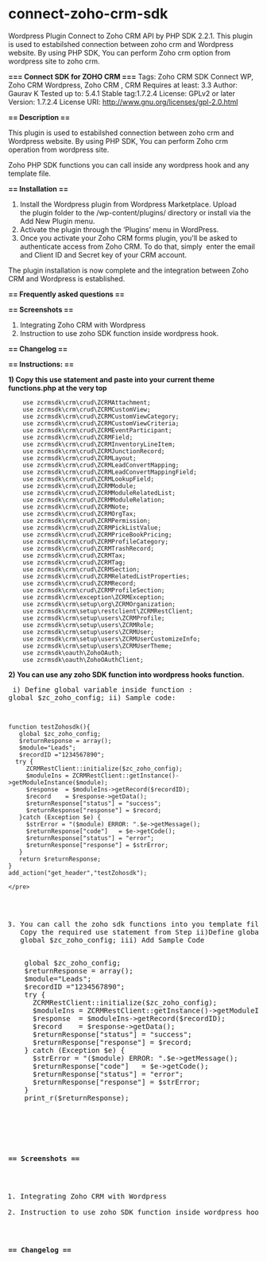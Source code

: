 # connect-zoho-crm-sdk
Wordpress Plugin Connect to Zoho CRM API by PHP SDK 2.2.1. This plugin is used to estabilshed connection between zoho crm and Wordpress website. By using PHP SDK, You can perform Zoho crm option from wordpress site to zoho crm.


**=== Connect SDK for ZOHO CRM ===**
Tags: Zoho CRM SDK Connect WP, Zoho CRM Wordpress, Zoho CRM , CRM
Requires at least: 3.3
Author: Gaurav K
Tested up to: 5.4.1
Stable tag:1.7.2.4
License: GPLv2 or later
Version: 1.7.2.4
License URI: http://www.gnu.org/licenses/gpl-2.0.html



**== Description ==**

This plugin is used to estabilshed connection between zoho crm and Wordpress website.
By using PHP SDK, You can perform Zoho crm operation from wordpress site.

Zoho PHP SDK functions you can call inside any wordpress hook and any template file.

**== Installation ==**

1. Install the Wordpress plugin from Wordpress Marketplace. Upload the plugin folder to the /wp-content/plugins/ directory or install via the Add New Plugin menu.
2. Activate the plugin through the ‘Plugins’ menu in WordPress.
3. Once you activate your Zoho CRM forms plugin, you'll be asked to authenticate access from Zoho CRM. To do that, simply  enter the email and Client ID and Secret key of your CRM account.

The plugin installation is now complete and the integration between Zoho CRM and Wordpress is established.



**== Frequently asked questions ==**



**== Screenshots ==**

1. Integrating Zoho CRM with Wordpress
2. Instruction to use zoho SDK function inside wordpress hook.

**== Changelog ==**

**== Instructions: ==**

**1) Copy this use statement and paste into your current theme functions.php at the very top**

        use zcrmsdk\crm\crud\ZCRMAttachment;
        use zcrmsdk\crm\crud\ZCRMCustomView;
        use zcrmsdk\crm\crud\ZCRMCustomViewCategory;
        use zcrmsdk\crm\crud\ZCRMCustomViewCriteria;
        use zcrmsdk\crm\crud\ZCRMEventParticipant;
        use zcrmsdk\crm\crud\ZCRMField;
        use zcrmsdk\crm\crud\ZCRMInventoryLineItem;
        use zcrmsdk\crm\crud\ZCRMJunctionRecord;
        use zcrmsdk\crm\crud\ZCRMLayout;
        use zcrmsdk\crm\crud\ZCRMLeadConvertMapping;
        use zcrmsdk\crm\crud\ZCRMLeadConvertMappingField;
        use zcrmsdk\crm\crud\ZCRMLookupField;
        use zcrmsdk\crm\crud\ZCRMModule;
        use zcrmsdk\crm\crud\ZCRMModuleRelatedList;
        use zcrmsdk\crm\crud\ZCRMModuleRelation;
        use zcrmsdk\crm\crud\ZCRMNote;
        use zcrmsdk\crm\crud\ZCRMOrgTax;
        use zcrmsdk\crm\crud\ZCRMPermission;
        use zcrmsdk\crm\crud\ZCRMPickListValue;
        use zcrmsdk\crm\crud\ZCRMPriceBookPricing;
        use zcrmsdk\crm\crud\ZCRMProfileCategory;
        use zcrmsdk\crm\crud\ZCRMTrashRecord;
        use zcrmsdk\crm\crud\ZCRMTax;
        use zcrmsdk\crm\crud\ZCRMTag;
        use zcrmsdk\crm\crud\ZCRMSection;
        use zcrmsdk\crm\crud\ZCRMRelatedListProperties;
        use zcrmsdk\crm\crud\ZCRMRecord;
        use zcrmsdk\crm\crud\ZCRMProfileSection;
        use zcrmsdk\crm\exception\ZCRMException;
        use zcrmsdk\crm\setup\org\ZCRMOrganization;
        use zcrmsdk\crm\setup\restclient\ZCRMRestClient;
        use zcrmsdk\crm\setup\users\ZCRMProfile;
        use zcrmsdk\crm\setup\users\ZCRMRole;
        use zcrmsdk\crm\setup\users\ZCRMUser;
        use zcrmsdk\crm\setup\users\ZCRMUserCustomizeInfo;
        use zcrmsdk\crm\setup\users\ZCRMUserTheme;
        use zcrmsdk\oauth\ZohoOAuth;
        use zcrmsdk\oauth\ZohoOAuthClient;

**2) You can use any zoho SDK function into wordpress hooks function.**
	<pre>
	i) Define global variable inside function : global $zc_zoho_config;
	ii) Sample code:
	
	function testZohosdk(){
	   global $zc_zoho_config;
	   $returnResponse = array();
	   $module="Leads";
	   $recordID ="1234567890";
	  try {
	     ZCRMRestClient::initialize($zc_zoho_config);
	     $moduleIns = ZCRMRestClient::getInstance()->getModuleInstance($module);
	     $response  = $moduleIns->getRecord($recordID);
	     $record    = $response->getData();
	     $returnResponse["status"] = "success";
	     $returnResponse["response"] = $record;
	   }catch (Exception $e) {
	     $strError = "($module) ERROR: ".$e->getMessage();
	     $returnResponse["code"]   = $e->getCode();
	     $returnResponse["status"] = "error";
	     $returnResponse["response"] = $strError;
	   }
	   return $returnResponse; 
	}
	add_action("get_header","testZohosdk");
	
	</pre>
         
3) You can call the zoho sdk functions into you template file also.
	i) Copy the required use statement from Step 
	ii)Define global variable: global $zc_zoho_config;
	iii) Add Sample Code
	<pre>
	global $zc_zoho_config;
	$returnResponse = array();
	$module="Leads";
	$recordID ="1234567890";
	try {
	  ZCRMRestClient::initialize($zc_zoho_config);
	  $moduleIns = ZCRMRestClient::getInstance()->getModuleInstance($module);
	  $response  = $moduleIns->getRecord($recordID);
	  $record    = $response->getData();
	  $returnResponse["status"] = "success";
	  $returnResponse["response"] = $record;
	} catch (Exception $e) {
	  $strError = "($module) ERROR: ".$e->getMessage();
	  $returnResponse["code"]   = $e->getCode();
	  $returnResponse["status"] = "error";
	  $returnResponse["response"] = $strError;
	}
	print_r($returnResponse); 
	</pre>


**== Screenshots ==**

1. Integrating Zoho CRM with Wordpress
2. Instruction to use zoho SDK function inside wordpress hook.

**== Changelog ==**
